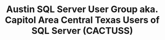 ---
state: TX
region: Austin
title: Austin SQL Server User Group aka. Capitol Area Central Texas Users of SQL Server (CACTUSS)
group_url: https://www.meetup.com/Austin-SQL-Server-User-Group/
---